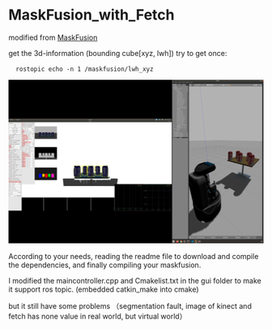 # MaskFusion_with_Fetch
  
  modified from [MaskFusion](https://github.com/martinruenz/maskfusion)
  
  get the 3d-information (bounding cube[xyz, lwh])
  try to get once:
  ```shell
    rostopic echo -n 1 /maskfusion/lwh_xyz 
  ```
  
  ![Figure MaskRCNN](https://github.com/ZEUP330/MaskFusion_with_Fetch/blob/master/figures/maskfusion_6coke_can.png)

According to your needs, reading the readme file to download and compile the dependencies, and finally compiling your maskfusion. 

I modified the maincontroller.cpp and Cmakelist.txt in the gui folder to make it support ros topic. (embedded catkin_make into cmake)

but it still have some problems （segmentation fault, image of kinect and fetch has none value in real world, but virtual world）

